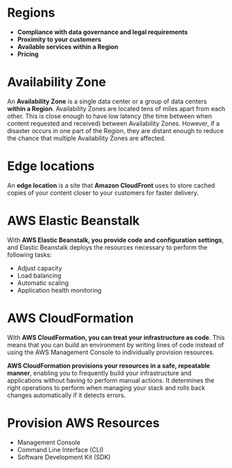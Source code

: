 <h1>Regions</h1>

- **Compliance with data governance and legal requirements**  
- **Proximity to your customers**
- **Available services within a Region**
- **Pricing**

<h1>Availability Zone</h1>

An **Availability Zone** is a single data center or a group of data centers **within a Region**. Availability Zones are located tens of miles apart from each other. This is close enough to have low latency (the time between when content requested and received) between Availability Zones. However, if a disaster occurs in one part of the Region, they are distant enough to reduce the chance that multiple Availability Zones are affected.

<h1>Edge locations</h1>

An **edge location** is a site that **Amazon CloudFront** uses to store cached copies of your content closer to your customers for faster delivery.

<h1>AWS Elastic Beanstalk</h1>

With **AWS Elastic Beanstalk, you provide code and configuration settings**, and Elastic Beanstalk deploys the resources necessary to perform the following tasks:

- Adjust capacity
- Load balancing
- Automatic scaling
- Application health monitoring

<h1>AWS CloudFormation</h1>

With **AWS CloudFormation, you can treat your infrastructure as code**. This means that you can build an environment by writing lines of code instead of using the AWS Management Console to individually provision resources.

**AWS CloudFormation provisions your resources in a safe, repeatable manner**, enabling you to frequently build your infrastructure and applications without having to perform manual actions. It determines the right operations to perform when managing your stack and rolls back changes automatically if it detects errors.


<h1>Provision AWS Resources</h1>

- Management Console
- Command Line Interface (CLI)
- Software Development Kit (SDK)

